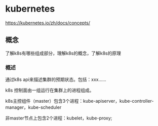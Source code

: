 

# kubernetes

https://kubernetes.io/zh/docs/concepts/



## 概念

了解k8s有哪些组成部分，理解k8s的概念，了解k8s的原理



### 概述

通过k8s api来描述集群的预期状态。包括：xxx……

k8s 控制面由一组运行在集群上的进程组成。

k8s主控组件（master）包含3个进程：kube-apiserver，kube-controller-manager，kube-scheduler

非master节点上包含2个进程：kubelet，kube-proxy;



